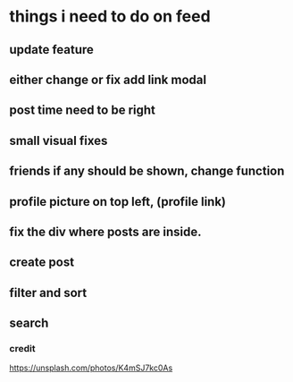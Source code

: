 # things i need to do on feed

## update feature

## either change or fix add link modal

## post time need to be right

## small visual fixes

## friends if any should be shown, change function

## profile picture on top left, (profile link)

## fix the div where posts are inside.

## create post

## filter and sort

## search

### credit

https://unsplash.com/photos/K4mSJ7kc0As
